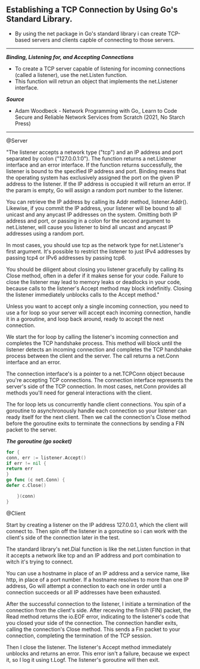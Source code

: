 ## Establishing a TCP Connection by Using Go's Standard Library.

* By using the net package in Go's standard library i can create TCP-based servers and clients capble of connecting to those servers.
***
***Binding, Listening for, and Accepting Connections***
* To create a TCP server capable of listening for incoming connections (called a listener), use the net.Listen function.
* This function will retrun an object that implements the net.Listener interface.


***Source***
- Adam Woodbeck - Network Programming with Go_ Learn to Code Secure and Reliable Network Services from Scratch (2021, No Starch Press)  

___
@Server

"The listener accepts a network type ("tcp") and an IP address
and port separated by colon  ("127.0.0.1:0").
The function returns a net.Listener interface and an error interface. If the function
returns successfully, the listener is bound to the specified IP address and port.
Binding means that the operating system has exclusively assigned the port on the given IP address
to the listener. If the IP address is occupied it will return an error. If the param
is empty, Go will assign a random port number to the listener.

You can retrieve the IP address by calling its Addr method, listener.Addr().
Likewise, if you commit the IP address, your listener will be bound to all unicast
and any anycast IP addresses on the system. Omitting both IP address and port, or
passing in a colon for the second argument to net.Listener, will cause you listener to
bind all uncast and anycast IP addresses using a random port.

In most cases, you should use tcp as the network type for net.Listener's first argument.
It's possible to restrict the listener to just IPv4 addresses by passing tcp4 or IPv6 addresses
by passing tcp6.

You should be diligent about closing you listener gracefully by calling its Close method,
often in a defer if it makes sense for your code. Failure to close the listener
may lead to memory leaks or deadlocks in your code, because calls to the listener's Accept
method may block indefinitly. Closing the listener immediately unblocks calls to the Accept method."

Unless you want to accept only a single incoming connection, you need to use a for loop
so your server will accept each incoming connection, handle it in a goroutine, and loop back around,
ready to accept the next connection.

We start the for loop by calling the listener's incoming connection and completes the TCP handshake process.
This method will block until the listener detects an incoming connection and completes the TCP handshake process
between  the client and the server. The call returns a net.Conn interface and an error.

The connection interface's is a pointer to a net.TCPConn object because you're accepting TCP connections.
The connection interface represents the server's side of the TCP connection. In most cases, net.Conn provides all
methods you'll need for general interactions with the client.

The for loop lets us concurrently handle client connections. You spin of a goroutine to
asynchronously handle each connection so your listener can ready itself for the next client. Then we call
the connection's Close method before the goroutine exits to terminate the connections by sending a FIN packet to the server.

***The goroutine (go socket)***
```go
for	{
conn, err := listener.Accept()
if err != nil {
return err
}
go func (c net.Conn) {
defer c.Close()

	}(conn)
}
```
@Client

Start by creating a listener on the IP address 127.0.0.1, which the client will connect to.
Then spin off the listener in a goroutine so i can work with the client's side of the connection later in the test.

The standard library's net.Dial function is like the net.Listen function in that it accepts a network like tcp
and an IP address and port combination to witch it's trying to connect.

You can use a hostname in place of an IP address and a service name, like http, in place of a port number.
If a hostname resolves to more than one IP address, Go will attempt a connection to each one in order until
a connection succeeds or all IP addresses have been exhausted.

After the successful connection to the listener, I initiate a termination of the connection from the
client's side. After receving the finish (FIN) packet, the Read method returns the io.EOF error,
indicating to the listener's code that you closed your side of the connection. The connection
handler exits, calling the connection's Close method. This sends a Fin packet to your connection, completing
the termination of the TCP session.

Then I close the listener. The listener's Accept method immediately unblocks and returns an error. This error
isn't a failure, because we expect it, so I log it using t.Logf. The listener's goroutine
will then exit.
